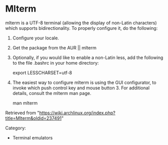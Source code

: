 Mlterm
======

mlterm is a UTF-8 terminal (allowing the display of non-Latin
characters) which supports bidirectionality. To properly configure it,
do the following:

1. Configure your locale.

2. Get the package from the AUR || mlterm

3. Optionally, if you would like to enable a non-Latin less, add the
following to the file .bashrc in your home directory:

    export LESSCHARSET=utf-8

4. The easiest way to configure mlterm is using the GUI configurator, to
invoke which push control key and mouse button 3. For additional
details, consult the mlterm man page.

    man mlterm

Retrieved from
"https://wiki.archlinux.org/index.php?title=Mlterm&oldid=237491"

Category:

-   Terminal emulators
